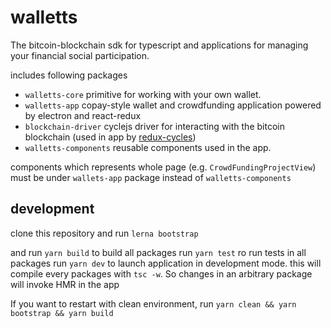 # walletts

The bitcoin-blockchain sdk for typescript and applications for managing your financial social participation.

includes following packages

* `walletts-core` primitive for working with your own wallet.
* `walletts-app` copay-style wallet and crowdfunding application powered by electron and react-redux
* `blockchain-driver` cyclejs driver for interacting with the bitcoin blockchain
(used in app by [redux-cycles](https://github.com/cyclejs-community/redux-cycles))
* `walletts-components` reusable components used in the app.

components which represents whole page (e.g. `CrowdFundingProjectView`) must be under `wallets-app` package instead of `walletts-components`

## development

clone this repository and run
`lerna bootstrap`

and
run `yarn build` to build all packages
run `yarn test` ro run tests in all packages
run `yarn dev` to launch application in development mode. this will compile every packages with `tsc -w`.
So changes in an arbitrary package will invoke HMR in the app

If you want to restart with clean environment, run
`yarn clean && yarn bootstrap && yarn build`
